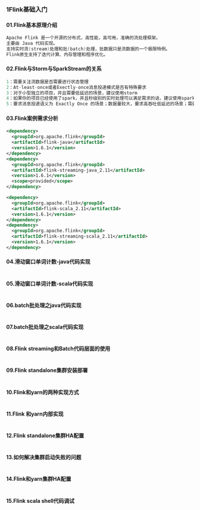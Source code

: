 ### 1Flink基础入门

#### 01.Flink基本原理介绍		
```java
Apache Flink 是一个开源的分布式，高性能，高可用，准确的流处理框架。
主要由 Java 代码实现。
支持实时流(stream)处理和批(batch)处理，批数据只是流数据的一个极限特例。
Flink原生支持了迭代计算、内存管理和程序优化。

```
#### 02.Flink与Storm与SparkStream的关系		
```java
1：需要关注流数据是否需要进行状态管理
2：At-least-once或者Exectly-once消息投递模式是否有特殊要求
3：对于小型独立的项目，并且需要低延迟的场景，建议使用storm
4：如果你的项目已经使用了spark，并且秒级别的实时处理可以满足需求的话，建议使用sparkStreaming
5：要求消息投递语义为 Exactly Once 的场景；数据量较大，要求高吞吐低延迟的场景；需要进行状态管理或窗口统计的场景，建议使用flink

```
#### 03.Flink案例需求分析		
```xml
<dependency>  
  <groupId>org.apache.flink</groupId>  
  <artifactId>flink-java</artifactId>  
  <version>1.6.1</version>   
</dependency>  
<dependency>  
  <groupId>org.apache.flink</groupId>  
  <artifactId>flink-streaming-java_2.11</artifactId>  
  <version>1.6.1</version>  
  <scope>provided</scope>  
</dependency> 

<dependency>  
  <groupId>org.apache.flink</groupId>  
  <artifactId>flink-scala_2.11</artifactId>  
  <version>1.6.1</version>  
</dependency>  
<dependency>  
  <groupId>org.apache.flink</groupId>  
  <artifactId>flink-streaming-scala_2.11</artifactId>  
  <version>1.6.1</version>  
</dependency> 
```
#### 04.滑动窗口单词计数-java代码实现		
```java

```
#### 05.滑动窗口单词计数-scala代码实现		
```java

```
#### 06.batch批处理之java代码实现		
```java

```
#### 07.batch批处理之scala代码实现		
```java

```
#### 08.Flink streaming和Batch代码层面的使用		
```java

```
#### 09.Flink standalone集群安装部署		
```java

```
#### 10.Flink和yarn的两种实现方式		
```java

```
#### 11.Flink 和yarn内部实现		
```java

```
#### 12.Flink standalone集群HA配置		
```java

```
#### 13.如何解决集群启动失败的问题		
```java

```
#### 14.Flink和yarn集群HA配置		
```java

```
#### 15.Flink scala shell代码调试		
```java

```
